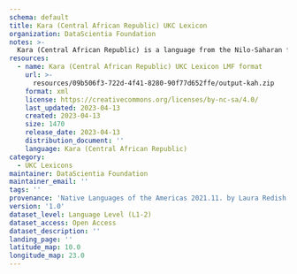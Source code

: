 ```yaml
---
schema: default
title: Kara (Central African Republic) UKC Lexicon
organization: DataScientia Foundation
notes: >-
  Kara (Central African Republic) is a language from the Nilo-Saharan family, spoken in Africa. The UKC Lexicon of Kara (Central African Republic) is represented as a lexico-semantic network. It consists of words, word senses, synsets, as well as sense-level and synset-level relationships.
resources:
  - name: Kara (Central African Republic) UKC Lexicon LMF format
    url: >-
      resources/09b506f3-722d-4f41-8280-90f77d652ffe/output-kah.zip
    format: xml
    license: https://creativecommons.org/licenses/by-nc-sa/4.0/
    last_updated: 2023-04-13
    created: 2023-04-13
    size: 1470
    release_date: 2023-04-13
    distribution_document: ''
    language: Kara (Central African Republic)
category:
  - UKC Lexicons
maintainer: DataScientia Foundation
maintainer_email: ''
tags: ''
provenance: 'Native Languages of the Americas 2021.11. by Laura Redish and Orrin Lewis (http://www.native-languages.org); Princeton WordNet 2.1 by Princeton University (https://wordnet.princeton.edu)'
version: '1.0'
dataset_level: Language Level (L1-2)
dataset_access: Open Access
dataset_description: ''
landing_page: ''
latitude_map: 10.0
longitude_map: 23.0
---
```

